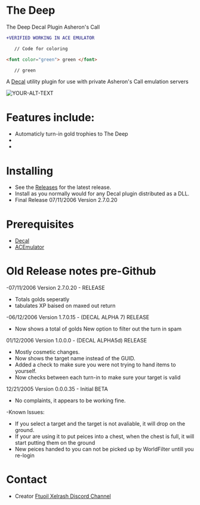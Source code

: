 # The Deep
The Deep Decal Plugin Asheron's Call


```diff
+VERIFIED WORKING IN ACE EMULATOR
```

```html
   // Code for coloring

<font color="green"> green </font>
```
```html
   // green
```

A [Decal](http://www.decaldev.com/) utility plugin for use with private Asheron's Call emulation servers




<picture>
 <source media="(prefers-color-scheme: dark)" srcset="deepplug.jpg">
 <source media="(prefers-color-scheme: light)" srcset="deepplug.jpg">
 <img alt="YOUR-ALT-TEXT" src="tipped_pack_cow.jpg">
</picture>


# Features include:

* Automaticly turn-in gold trophies to The Deep
* 
* 



# Installing

* See the [Releases](https://github.com/FtuoilXelrash/The-Deep/releases/tag/v2.7.0.20) for the latest release. 
* Install as you normally would for any Decal plugin distributed as a DLL.
* Final Release 07/11/2006 Version 2.7.0.20



# Prerequisites
* [Decal](http://www.decaldev.com/) 
* [ACEmulator](http://emulator.ac/)



# Old Release notes pre-Github

-07/11/2006 Version 2.7.0.20 - RELEASE

* Totals golds seperatly
* tabulates XP baised on maxed out return



-06/12/2006 Version 1.7.0.15 - (DECAL ALPHA 7) RELEASE

* Now shows a total of golds New option to filter out the turn in spam




01/12/2006 Version 1.0.0.0 - (DECAL ALPHA5d) RELEASE

* Mostly cosmetic changes.
* Now shows the target name instead of the GUID.
* Added a check to make sure you were not trying to hand items to yourself.
* Now checks between each turn-in to make sure your target is valid 



12/21/2005 Version 0.0.0.35 - Initial BETA

* No complaints, it appears to be working fine.


-Known Issues:
* If you select a target and the target is not avaliable, it will drop on the ground.
* If your are using it to put peices into a chest, when the chest is full, it will start putting them on the ground
* New peices handed to you can not be picked up by WorldFilter untill you re-login






# Contact
- Creator
[Ftuoil Xelrash Discord Channel](https://discord.gg/G8mfZH2TMp)
